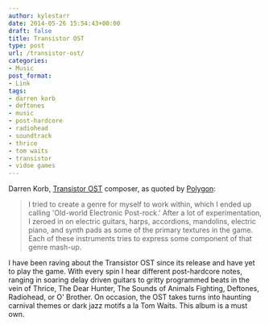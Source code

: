```yaml
---
author: kylestarr
date: 2014-05-26 15:54:43+00:00
draft: false
title: Transistor OST
type: post
url: /transistor-ost/
categories:
- Music
post_format:
- Link
tags:
- darren korb
- deftones
- music
- post-hardcore
- radiohead
- soundtrack
- thrice
- tom waits
- transistor
- vidoe games
---
```


Darren Korb, [Transistor OST](https://itunes.apple.com/us/album/transistor-original-soundtrack/id879693684?uo=4&at=1l3v2y3&ct=TSOG) composer, as quoted by [Polygon](http://www.polygon.com/2014/5/26/5751006/transitor-soundtrack-new-genre-Old-world-Electronic-Post-rock):


<blockquote>I tried to create a genre for myself to work within, which I ended up calling 'Old-world Electronic Post-rock.' After a lot of experimentation, I zeroed in on electric guitars, harps, accordions, mandolins, electric piano, and synth pads as some of the primary textures in the game. Each of these instruments tries to express some component of that genre mash-up.</blockquote>


I have been raving about the Transistor OST since its release and have yet to play the game. With every spin I hear different post-hardcore notes, ranging in soaring delay driven guitars to gritty programmed beats in the vein of Thrice, The Dear Hunter, The Sounds of Animals Fighting, Deftones, Radiohead, or O' Brother. On occasion, the OST takes turns into haunting carnival themes or dark jazz motifs a la Tom Waits. This album is a must own.
